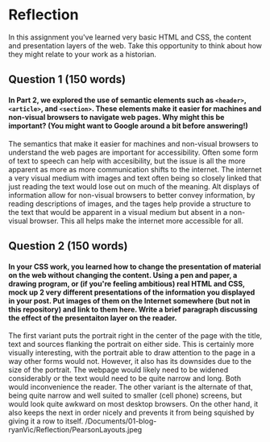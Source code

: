 # Reflection

In this assignment you've learned very basic HTML and CSS, the content and presentation layers of the web. Take this opportunity to think about how they might relate to your work as a historian. 

## Question 1 (150 words)
#### In Part 2, we explored the use of semantic elements such as `<header>`, `<article>`, and `<section>`. These elements make it easier for machines and non-visual browsers to navigate web pages. Why might this be important? (You might want to Google around a bit before answering!)
The semantics that make it easier for machines and non-visual browsers to understand the web pages are important for accessibility. Often some form of text to speech can help with accesibility, but the issue is all the more apparent as more as more communication shifts to the internet. The internet a very visual medium with images and text often being so closely linked that just reading the text would lose out on much of the meaning. Alt displays of information allow for non-visual browsers to better convey information, by reading descriptions of images, and the tages help provide a structure to the text that would be apparent in a visual medium but absent in a non-visual browser. This all helps make the internet more accessible for all. 


## Question 2 (150 words)
#### In your CSS work, you learned how to change the presentation of material on the web without changing the content. Using a pen and paper, a drawing program, or (if you're feeling ambitious) real HTML and CSS, mock up 2 very different presentations of the information you displayed in your post. Put images of them on the Internet somewhere (but not in this repository) and link to them here. Write a brief paragraph discussing the effect of the presentaiton layer on the reader.
The first variant puts the portrait right in the center of the page with the title, text and sources flanking the portrait on either side. This is certainly more visually interesting, with the portrait able to draw attention to the page in a way other forms would not. However, it also has its downsides due to the size of the portrait. The webpage would likely need to be widened considerably or the text would need to be quite narrow and long. Both would inconvenience the reader. The other variant is the alternate of that, being quite narrow and well suited to smaller (cell phone) screens, but would look quite awkward on most desktop browsers. On the other hand, it also keeps the next in order nicely and prevents it from being squished by giving it a row to itself. 
/Documents/01-blog-ryanVic/Reflection/PearsonLayouts.jpeg



